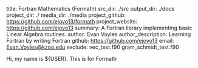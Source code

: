 title: Fortran Mathematics (Formath)
src_dir: ./src
output_dir: ./docs
project_dir: ./
media_dir: ./media
project_github: https://github.com/ejovo13/formath
project_website: https://github.com/ejovo13
summary: A Fortran library implementing basic Linear Algebra routines.
author: Evan Voyles
author_description: Learning Fortran by writing Fortran
github: https://github.com/ejovo13 
email: Evan.Voyles@kzoo.edu
exclude: vec_test.f90
    gram_schmidt_test.f90

Hi, my name is ${USER}. This is for Formath